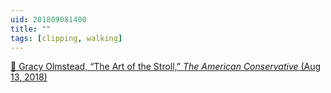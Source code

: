 ```yaml
---
uid: 201809081400
title: ""
tags: [clipping, walking]
---
```


[📌 Gracy Olmstead, “The Art of the Stroll,” *The American Conservative* (Aug 13, 2018)](https://www.theamericanconservative.com/articles/the-art-of-the-stroll/)

